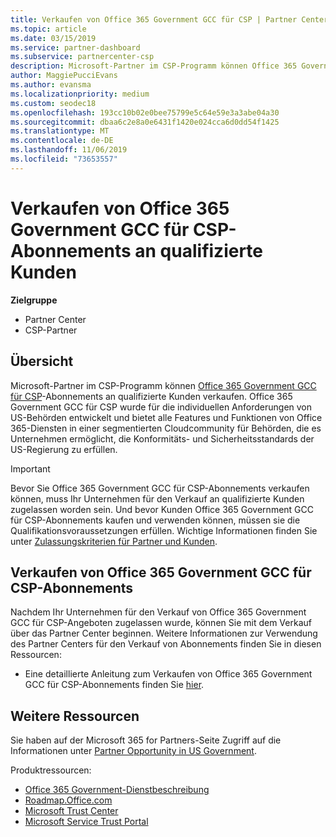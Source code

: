```yaml
---
title: Verkaufen von Office 365 Government GCC für CSP | Partner Center
ms.topic: article
ms.date: 03/15/2019
ms.service: partner-dashboard
ms.subservice: partnercenter-csp
description: Microsoft-Partner im CSP-Programm können Office 365 Government GCC für CSP-Abonnements an qualifizierte Kunden verkaufen. Office 365 Government GCC for CSP ist eine Suite mit Cloudproduktivitätsdiensten, die für die US-Regierung und von ihr beauftragte Unternehmen entwickelt wurden.
author: MaggiePucciEvans
ms.author: evansma
ms.localizationpriority: medium
ms.custom: seodec18
ms.openlocfilehash: 193cc10b02e0bee75799e5c64e59e3a3abe04a30
ms.sourcegitcommit: dbaa6c2e8a0e6431f1420e024cca6d0dd54f1425
ms.translationtype: MT
ms.contentlocale: de-DE
ms.lasthandoff: 11/06/2019
ms.locfileid: "73653557"
---
```

# <a name="sell-office-365-government-gcc-for-csp-subscriptions-to-qualified-customers"></a>Verkaufen von Office 365 Government GCC für CSP-Abonnements an qualifizierte Kunden

**Zielgruppe**

-  Partner Center
-  CSP-Partner


## <a name="overview"></a>Übersicht

Microsoft-Partner im CSP-Programm können [Office 365 Government GCC für CSP](https://www.microsoft.com/microsoft-365/partners/governmentforCSP)-Abonnements an qualifizierte Kunden verkaufen. Office 365 Government GCC für CSP wurde für die individuellen Anforderungen von US-Behörden entwickelt und bietet alle Features und Funktionen von Office 365-Diensten in einer segmentierten Cloudcommunity für Behörden, die es Unternehmen ermöglicht, die Konformitäts- und Sicherheitsstandards der US-Regierung zu erfüllen. 

>[!IMPORTANT] 
>Bevor Sie Office 365 Government GCC für CSP-Abonnements verkaufen können, muss Ihr Unternehmen für den Verkauf an qualifizierte Kunden zugelassen worden sein. Und bevor Kunden Office 365 Government GCC für CSP-Abonnements kaufen und verwenden können, müssen sie die Qualifikationsvoraussetzungen erfüllen. Wichtige Informationen finden Sie unter [Zulassungskriterien für Partner und Kunden](csp-gcc-validate.md).


## <a name="sell-office-365-government-gcc-for-csp-subscriptions"></a>Verkaufen von Office 365 Government GCC für CSP-Abonnements

Nachdem Ihr Unternehmen für den Verkauf von Office 365 Government GCC für CSP-Angeboten zugelassen wurde, können Sie mit dem Verkauf über das Partner Center beginnen. Weitere Informationen zur Verwendung des Partner Centers für den Verkauf von Abonnements finden Sie in diesen Ressourcen: 

-   Eine detaillierte Anleitung zum Verkaufen von Office 365 Government GCC für CSP-Abonnements finden Sie [hier](https://go.microsoft.com/fwlink/?linkid=2007323).  


## <a name="additional-resources"></a>Weitere Ressourcen

Sie haben auf der Microsoft 365 for Partners-Seite Zugriff auf die Informationen unter [Partner Opportunity in US Government](https://www.microsoft.com/microsoft-365/partners/governmentforCSP).

Produktressourcen:

- [Office 365 Government-Dienstbeschreibung](https://technet.microsoft.com/library/mt774581.aspx)
- [Roadmap.Office.com](https://products.office.com/business/office-365-roadmap)
- [Microsoft Trust Center](https://www.microsoft.com/TrustCenter/)
- [Microsoft Service Trust Portal](https://aka.ms/STP)

